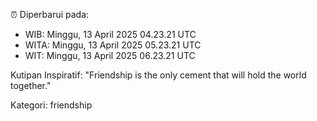⏰ Diperbarui pada:
- WIB: Minggu, 13 April 2025 04.23.21 UTC
- WITA: Minggu, 13 April 2025 05.23.21 UTC
- WIT: Minggu, 13 April 2025 06.23.21 UTC

Kutipan Inspiratif:
"Friendship is the only cement that will hold the world together."


Kategori: friendship

